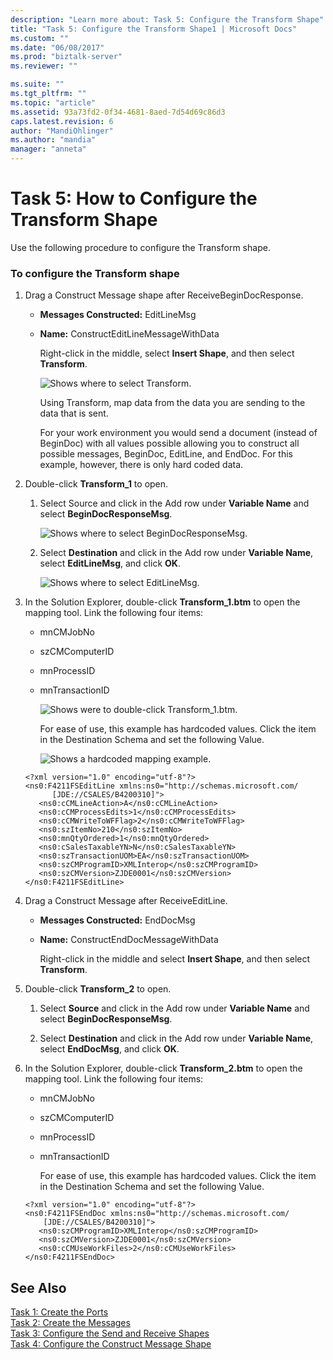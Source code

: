 ```yaml
---
description: "Learn more about: Task 5: Configure the Transform Shape"
title: "Task 5: Configure the Transform Shape1 | Microsoft Docs"
ms.custom: ""
ms.date: "06/08/2017"
ms.prod: "biztalk-server"
ms.reviewer: ""

ms.suite: ""
ms.tgt_pltfrm: ""
ms.topic: "article"
ms.assetid: 93a73fd2-0f34-4681-8aed-7d54d69c86d3
caps.latest.revision: 6
author: "MandiOhlinger"
ms.author: "mandia"
manager: "anneta"
---
```

# Task 5: How to Configure the Transform Shape
Use the following procedure to configure the Transform shape.  
  
### To configure the Transform shape  
  
1. Drag a Construct Message shape after ReceiveBeginDocResponse.  
  
   - **Messages Constructed:** EditLineMsg  
  
   - **Name:** ConstructEditLineMessageWithData  
  
     Right-click in the middle, select **Insert Shape**, and then select **Transform**.  
  
     ![Shows where to select Transform.](../core/media/jde-insert-shape-transform.gif "JDE_insert_shape_transform")  
  
     Using Transform, map data from the data you are sending to the data that is sent.  
  
     For your work environment you would send a document (instead of BeginDoc) with all values possible allowing you to construct all possible messages, BeginDoc, EditLine, and EndDoc. For this example, however, there is only hard coded data.  
  
2. Double-click **Transform_1** to open.  
  
   1.  Select Source and click in the Add row under **Variable Name** and select **BeginDocResponseMsg**.  
  
        ![Shows where to select BeginDocResponseMsg.](../core/media/jde-transform-source.gif "JDE_transform_source")  
  
   2.  Select **Destination** and click in the Add row under **Variable Name**, select **EditLineMsg**, and click **OK**.  
  
        ![Shows where to select EditLineMsg.](../core/media/jde-transform-destination.gif "JDE_transform_destination")  
  
3. In the Solution Explorer, double-click **Transform_1.btm** to open the mapping tool. Link the following four items:  
  
   - mnCMJobNo  
  
   - szCMComputerID  
  
   - mnProcessID  
  
   - mnTransactionID  
  
     ![Shows were to double-click Transform_1.btm.](../core/media/jde-example-transformmapping.gif "JDE_example_transformmapping")  
  
     For ease of use, this example has hardcoded values. Click the item in the Destination Schema and set the following Value.  
  
     ![Shows a hardcoded mapping example.](../core/media/jde-hardcoded-mapping-example.gif "JDE_hardcoded_mapping_example")  
  
   ```  
   <?xml version="1.0" encoding="utf-8"?>  
   <ns0:F4211FSEditLine xmlns:ns0="http://schemas.microsoft.com/  
         [JDE://CSALES/B4200310]">  
      <ns0:cCMLineAction>A</ns0:cCMLineAction>  
      <ns0:cCMProcessEdits>1</ns0:cCMProcessEdits>  
      <ns0:cCMWriteToWFFlag>2</ns0:cCMWriteToWFFlag>  
      <ns0:szItemNo>210</ns0:szItemNo>  
      <ns0:mnQtyOrdered>1</ns0:mnQtyOrdered>  
      <ns0:cSalesTaxableYN>N</ns0:cSalesTaxableYN>  
      <ns0:szTransactionUOM>EA</ns0:szTransactionUOM>  
      <ns0:szCMProgramID>XMLInterop</ns0:szCMProgramID>  
      <ns0:szCMVersion>ZJDE0001</ns0:szCMVersion>  
   </ns0:F4211FSEditLine>  
   ```  
  
4. Drag a Construct Message after ReceiveEditLine.  
  
   - **Messages Constructed:** EndDocMsg  
  
   - **Name:** ConstructEndDocMessageWithData  
  
     Right-click in the middle and select **Insert Shape**, and then select **Transform**.  
  
5. Double-click **Transform_2** to open.  
  
   1.  Select **Source** and click in the Add row under **Variable Name** and select **BeginDocResponseMsg**.  
  
   2.  Select **Destination** and click in the Add row under **Variable Name**, select **EndDocMsg**, and click **OK**.  
  
6. In the Solution Explorer, double-click **Transform_2.btm** to open the mapping tool. Link the following four items:  
  
   - mnCMJobNo  
  
   - szCMComputerID  
  
   - mnProcessID  
  
   - mnTransactionID  
  
     For ease of use, this example has hardcoded values. Click the item in the Destination Schema and set the following Value.  
  
   ```  
   <?xml version="1.0" encoding="utf-8"?>  
   <ns0:F4211FSEndDoc xmlns:ns0="http://schemas.microsoft.com/  
       [JDE://CSALES/B4200310]">  
      <ns0:szCMProgramID>XMLInterop</ns0:szCMProgramID>  
      <ns0:szCMVersion>ZJDE0001</ns0:szCMVersion>  
      <ns0:cCMUseWorkFiles>2</ns0:cCMUseWorkFiles>  
   </ns0:F4211FSEndDoc>  
   ```  
  
## See Also  
 [Task 1: Create the Ports](../core/task-1-create-the-ports2.md)   
 [Task 2: Create the Messages](../core/task-2-create-the-messages1.md)   
 [Task 3: Configure the Send and Receive Shapes](../core/task-3-configure-the-send-and-receive-shapes1.md)   
 [Task 4: Configure the Construct Message Shape](../core/task-4-configure-the-construct-message-shape2.md)
